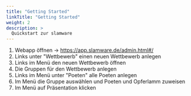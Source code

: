 ```yaml
---
title: "Getting Started"
linkTitle: "Getting Started"
weight: 2
description: >
  Quickstart zur slamware
---
```


1. Webapp öffnen -> https://app.slamware.de/admin.html#/
1. Links unter "Wettbewerb" einen neuen Wettbewerb anlegen
1. Links im Menü den neuen Wettbewerb öffnen
1. Die Gruppen für den Wettbewerb anlegen
1. Links im Menü unter "Poeten" alle Poeten anlegen
1. Im Menü die Gruppe auswählen und Poeten und Opferlamm zuweisen
1. Im Menü auf Präsentation klicken


